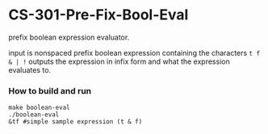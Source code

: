 # CS-301-Pre-Fix-Bool-Eval
prefix boolean expression evaluator. 

input is nonspaced prefix boolean expression containing the characters `t f & | !`
outputs the expression in infix form and what the expression evaluates to.

### How to build and run
```
make boolean-eval
./boolean-eval
&tf #simple sample expression (t & f)
```
